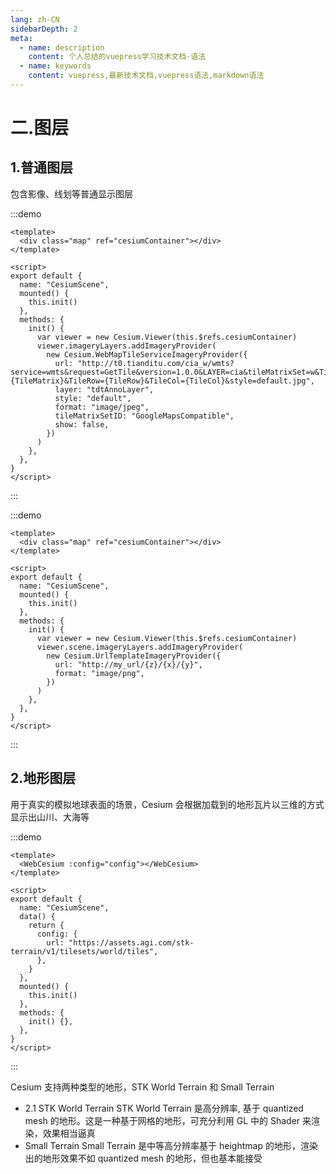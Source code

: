 ```yaml
---
lang: zh-CN
sidebarDepth: 2
meta:
  - name: description
    content: 个人总结的vuepress学习技术文档-语法
  - name: keywords
    content: vuepress,最新技术文档,vuepress语法,markdown语法
---
```


# 二.图层

## 1.普通图层

包含影像、线划等普通显示图层

:::demo

```vue
<template>
  <div class="map" ref="cesiumContainer"></div>
</template>

<script>
export default {
  name: "CesiumScene",
  mounted() {
    this.init()
  },
  methods: {
    init() {
      var viewer = new Cesium.Viewer(this.$refs.cesiumContainer)
      viewer.imageryLayers.addImageryProvider(
        new Cesium.WebMapTileServiceImageryProvider({
          url: "http://t0.tianditu.com/cia_w/wmts?service=wmts&request=GetTile&version=1.0.0&LAYER=cia&tileMatrixSet=w&TileMatrix={TileMatrix}&TileRow={TileRow}&TileCol={TileCol}&style=default.jpg",
          layer: "tdtAnnoLayer",
          style: "default",
          format: "image/jpeg",
          tileMatrixSetID: "GoogleMapsCompatible",
          show: false,
        })
      )
    },
  },
}
</script>
```

:::

:::demo

```vue
<template>
  <div class="map" ref="cesiumContainer"></div>
</template>

<script>
export default {
  name: "CesiumScene",
  mounted() {
    this.init()
  },
  methods: {
    init() {
      var viewer = new Cesium.Viewer(this.$refs.cesiumContainer)
      viewer.scene.imageryLayers.addImageryProvider(
        new Cesium.UrlTemplateImageryProvider({
          url: "http://my_url/{z}/{x}/{y}",
          format: "image/png",
        })
      )
    },
  },
}
</script>
```

:::

## 2.地形图层

用于真实的模拟地球表面的场景，Cesium 会根据加载到的地形瓦片以三维的方式显示出山川、大海等

:::demo

```vue
<template>
  <WebCesium :config="config"></WebCesium>
</template>

<script>
export default {
  name: "CesiumScene",
  data() {
    return {
      config: {
        url: "https://assets.agi.com/stk-terrain/v1/tilesets/world/tiles",
      },
    }
  },
  mounted() {
    this.init()
  },
  methods: {
    init() {},
  },
}
</script>
```

:::

Cesium 支持两种类型的地形，STK World Terrain 和 Small Terrain

- 2.1 STK World Terrain
  STK World Terrain 是高分辨率, 基于 quantized mesh 的地形。这是一种基于网格的地形，可充分利用 GL 中的 Shader 来渲染，效果相当逼真
- Small Terrain
  Small Terrain 是中等高分辨率基于 heightmap 的地形，渲染出的地形效果不如 quantized mesh 的地形，但也基本能接受
